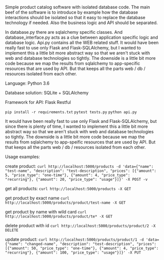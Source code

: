 Simple product catalog software with isolated database code. The main beef of the software is to introduce by example how the database interactions should be isolated so that it easy to replace the database technology if needed. Also the business logic and API should be separated.

In database.py there are sqlalchemy specific classes. And database_interface.py acts as a clue between application specific logic and database logic. Api.py contains all the WEB related stuff. It would have been really fast to use only Flask and Flask-SQLAlchemy, but I wanted to implement this a little bit more abstract way so that we aren't stuck with web and database technologies so tightly. The downside is a little bit more code because we map the results from sqlalchemy to app-specific resources that are used by API. But that keeps all the parts web / db / resources isolated from each other.

Language: Python 3.6

Database solution: SQLite + SQLAlchemy

Framework for API: Flask Restful


`pip install -r requirements.txt`
`pytest tests.py`
`python api.py`


It would have been really fast to use only Flask and Flask-SQLAlchemy, but since there is plenty of time,
I wanted to implement this a little bit more abstract
way so that we aren't stuck with web and database technologies so tightly. The downside is a little bit more code because we map the results from sqlalchemy to app-speific resources that are used by API. But that keeps all the parts web / db / resources isolated from each other.


Usage examples:

create product:
`curl http://localhost:5000/products -d 'data={"name": "test-name", "description": "test-description", "prices": [{"amount": 5, "price_type": "one-time"}, {"amount": 4, "price_type": "recurring"}, {"amount": 20, "price_type": "usage"}]}' -X POST -v`

get all products:
`curl http://localhost:5000/products -X GET`

get product by exact name
`curl http://localhost:5000/products/product/test-name -X GET`

get product by name with wild card
`curl http://localhost:5000/products/product/te* -X GET`

delete product with id
`curl http://localhost:5000/products/product/2 -X DELETE`

update product:
`curl http://localhost:5000/products/product/1 -d 'data={"name": "changed-name", "description": "test-description", "prices": [{"amount": 50, "price_type": "one-time"}, {"amount": 4, "price_type": "recurring"}, {"amount": 100, "price_type": "usage"}]}' -X PUT`

